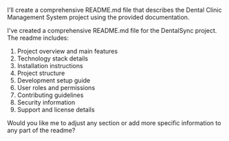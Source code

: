 I'll create a comprehensive README.md file that describes the Dental Clinic Management System project using the provided documentation.



I've created a comprehensive README.md file for the DentalSync project. The readme includes:

1. Project overview and main features
2. Technology stack details
3. Installation instructions
4. Project structure
5. Development setup guide
6. User roles and permissions
7. Contributing guidelines
8. Security information
9. Support and license details

Would you like me to adjust any section or add more specific information to any part of the readme?